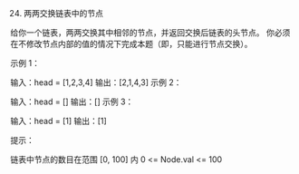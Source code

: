24. 两两交换链表中的节点

给你一个链表，两两交换其中相邻的节点，并返回交换后链表的头节点。
你必须在不修改节点内部的值的情况下完成本题（即，只能进行节点交换）。



示例 1：


输入：head = [1,2,3,4]
输出：[2,1,4,3]
示例 2：

输入：head = []
输出：[]
示例 3：

输入：head = [1]
输出：[1]


提示：

链表中节点的数目在范围 [0, 100] 内
0 <= Node.val <= 100